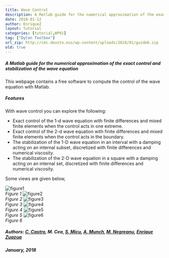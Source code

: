```yaml
---
title: Wave Control
description: A Matlab guide for the numerical approximation of the exact control and stabilization of the wave equation.
date: 2018-01-12
author: EnriqueZ
layout: tutorial
categories: [tutorial,WP01]
tag: ["DyCon Toolbox"]
url_zip: http://cmc.deusto.eus/wp-content/uploads/2018/01/guide6.zip
old: true
---
```



<h5>A Matlab guide for the numerical approximation of the exact control and stabilization of the wave equation</h5>

This webpage contains a free software to compute the control of the wave equation with Matlab.  

<h5>Features</h5>

With wave control you can explore the following:

<ul>
<li>Exact control of the 1-d wave equation with finite differences and mixed finite elements when the control acts in one extreme.</li>
<li>Exact control of the 2-d wave equation with finite differences and mixed finite elements when the control acts in the boundary.</li>
<li>The stabilization of the 1-D wave equation in an interval with a damping acting on an internal subset, discretized with finite differences and numerical viscosity.</li>
<li>The stabilization of the 2-D wave equation in a square with a damping acting on an internal set, discretized with finite differences and numerical viscosity.</li>
</ul>

Some views are given below,

<img src="https://cmc.deusto.eus/wp-content/uploads/2018/01/wavecontrol1.jpg" alt="figure1" class="post-photo-graphic" /><br><i>Figure 1</i>
<img src="https://cmc.deusto.eus/wp-content/uploads/2018/01/wavecontrol2.jpg" alt="figure2" class="post-photo-graphic" /><br><i>Figure 2</i>
<img src="https://cmc.deusto.eus/wp-content/uploads/2018/01/wavecontrol3.jpg" alt="figure3" class="post-photo-graphic" /><br><i>Figure 3</i>
<img src="https://cmc.deusto.eus/wp-content/uploads/2018/01/wavecontrol4.jpg" alt="figure4" class="post-photo-graphic" /><br><i class="aligncenter">Figure 4</i>
<img src="https://cmc.deusto.eus/wp-content/uploads/2018/01/wavecontrol5.jpg" alt="figure5" class="post-photo-graphic" /><br><i>Figure 5</i>
<img src="https://cmc.deusto.eus/wp-content/uploads/2018/01/wavecontrol6.jpg" alt="figure6" class="post-photo-graphic" /><br><i>Figure 6</i>

<h5>Authors: <a href="https://sites.google.com/site/carloscastroba/" target="_blank">C. Castro</a>, M. Cea, <a href="http://math.ucv.ro/~micu/" target="_blank">S. Micu</a>, <a href="http://math.univ-bpclermont.fr/~munch/" target="_blank">A. Munch</a>, <a href="https://www.mat.ucm.es/deptos/ma/Paginas-personales/Negreanu" target="_blank">M. Negreanu</a>, <a href="http://paginaspersonales.deusto.es/enrique.zuazua/" target="_blank">Enrique Zuazua</a></h5>
<h5>January, 2018</h5>
